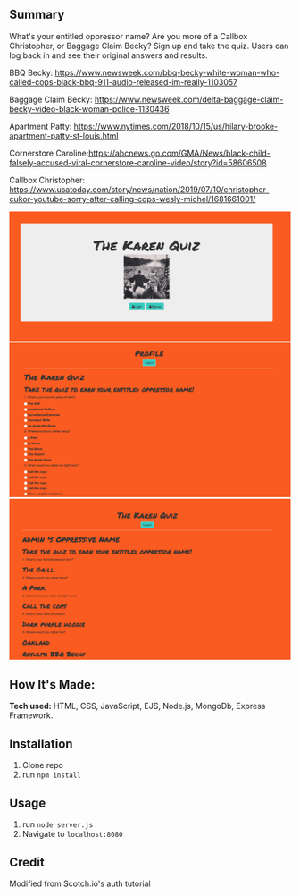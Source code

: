 ## Summary

What's your entitled oppressor name?  Are you more of a Callbox Christopher, or Baggage Claim Becky? Sign up and take the quiz.  Users can log back in and see their original answers and results.

BBQ Becky: https://www.newsweek.com/bbq-becky-white-woman-who-called-cops-black-bbq-911-audio-released-im-really-1103057

Baggage Claim Becky: https://www.newsweek.com/delta-baggage-claim-becky-video-black-woman-police-1130436

Apartment Patty: https://www.nytimes.com/2018/10/15/us/hilary-brooke-apartment-patty-st-louis.html

Cornerstore Caroline:https://abcnews.go.com/GMA/News/black-child-falsely-accused-viral-cornerstore-caroline-video/story?id=58606508

Callbox Christopher: https://www.usatoday.com/story/news/nation/2019/07/10/christopher-cukor-youtube-sorry-after-calling-cops-wesly-michel/1681661001/

![alt tag](https://github.com/anthonybetances/KarenQuiz/blob/master/Screen%20Shot%202019-11-24%20at%206.51.41%20PM.png)
![alt tag](https://github.com/anthonybetances/KarenQuiz/blob/master/Screen%20Shot%202019-11-24%20at%206.52.09%20PM.png)
![alt tag](https://github.com/anthonybetances/KarenQuiz/blob/master/Screen%20Shot%202019-11-24%20at%206.52.29%20PM.png)

## How It's Made:
**Tech used:** HTML, CSS, JavaScript, EJS, Node.js, MongoDb, Express Framework.

## Installation

1. Clone repo
2. run `npm install`

## Usage

1. run `node server.js`
2. Navigate to `localhost:8080`

## Credit

Modified from Scotch.io's auth tutorial
